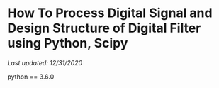 # How To Process Digital Signal and Design Structure of Digital Filter using Python, Scipy
*Last updated: 12/31/2020*

python == 3.6.0
